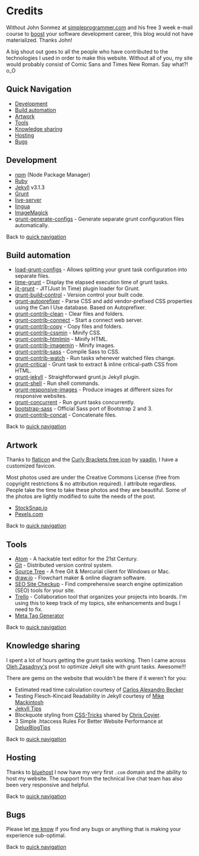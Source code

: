 # Credits

Without John Sonmez at [simpleprogrammer.com](http://simpleprogrammer.com/)
and his free 3 week e-mail course to [boost](http://devcareerboost.com/blog-course/)
your software development career, this blog would not have materialized. Thanks John!

A big shout out goes to all the people who have contributed to the
technologies I used in order to make this website.
Without all of you, my site would probably consist of Comic Sans and
Times New Roman. Say what?! o_O

## Quick Navigation

* [Development](#development)
* [Build automation](#build-automation)
* [Artwork](#artwork)
* [Tools](#tools)
* [Knowledge sharing](#knowledge-sharing)
* [Hosting](#hosting)
* [Bugs](#bugs)

## Development

* [npm](https://www.npmjs.com/) (Node Package Manager)
* [Ruby](https://www.ruby-lang.org/)
* [Jekyll](https://jekyllrb.com/) v3.1.3
* [Grunt](http://gruntjs.com/getting-started)
* [live-server](https://github.com/tapio/live-server)
* [lingua](https://github.com/dbalatero/lingua)
* [ImageMagick](http://www.imagemagick.org/script/binary-releases.php)
* [grunt-generate-configs](https://github.com/creynders/grunt-generate-configs) - Generate separate grunt configuration files automatically.

Back to [quick navigation](#quick-navigation)

## Build automation

* [load-grunt-configs](https://github.com/creynders/load-grunt-configs) - Allows splitting your grunt task configuration into separate files.
* [time-grunt](https://github.com/sindresorhus/time-grunt) - Display the elapsed execution time of grunt tasks.
* [jit-grunt](https://github.com/shootaroo/jit-grunt) - JIT(Just In Time) plugin loader for Grunt.
* [grunt-build-control](https://github.com/robwierzbowski/grunt-build-control) - Version control your built code.
* [grunt-autoprefixer](https://github.com/nDmitry/grunt-autoprefixer) - Parse CSS and add vendor-prefixed CSS properties using the Can I Use database. Based on Autoprefixer.
* [grunt-contrib-clean](https://github.com/gruntjs/grunt-contrib-clean) - Clear files and folders.
* [grunt-contrib-connect](https://github.com/gruntjs/grunt-contrib-connect) - Start a connect web server.
* [grunt-contrib-copy](https://github.com/gruntjs/grunt-contrib-copy) - Copy files and folders.
* [grunt-contrib-cssmin](https://github.com/gruntjs/grunt-contrib-cssmin) - Minify CSS.
* [grunt-contrib-htmlmin](https://github.com/gruntjs/grunt-contrib-htmlmin) - Minify HTML.
* [grunt-contrib-imagemin](https://github.com/gruntjs/grunt-contrib-imagemin) - Minify images.
* [grunt-contrib-sass](https://github.com/gruntjs/grunt-contrib-sass) - Compile Sass to CSS.
* [grunt-contrib-watch](https://github.com/gruntjs/grunt-contrib-watch) - Run tasks whenever watched files change.
* [grunt-critical](https://github.com/bezoerb/grunt-critical) - Grunt task to extract & inline critical-path CSS from HTML.
* [grunt-jekyll](https://github.com/dannygarcia/grunt-jekyll) - Straightforward grunt.js Jekyll plugin.
* [grunt-shell](https://github.com/sindresorhus/grunt-shell) - Run shell commands.
* [grunt-responsive-images](https://github.com/andismith/grunt-responsive-images/) - Produce images at different sizes for responsive websites.
* [grunt-concurrent](https://github.com/sindresorhus/grunt-concurrent) - Run grunt tasks concurrently.
* [bootstrap-sass](https://github.com/twbs/bootstrap-sass) - Official Sass port of Bootstrap 2 and 3.
* [grunt-contrib-concat](https://github.com/gruntjs/grunt-contrib-concat) - Concatenate files.

Back to [quick navigation](#quick-navigation)

## Artwork

Thanks to [flaticon](http://www.flaticon.com) and the
[Curly Brackets free icon](http://www.flaticon.com/free-icon/curly-brackets_106842)
by [vaadin](http://www.flaticon.com/authors/vaadin), I have a customized favicon.

Most photos used are under the Creative Commons License (free from copyright
restrictions & no attribution required). I attribute regardless. People take
the time to take these photos and they are beautiful.
Some of the photos are lightly modified to suite the needs of the post.

* [StockSnap.io](https://stocksnap.io/)
* [Pexels.com](https://www.pexels.com)

Back to [quick navigation](#quick-navigation)

## Tools

* [Atom](https://atom.io/) - A hackable text editor for the 21st Century.
* [Git](https://git-scm.com/) - Distributed version control system.
* [Source Tree](https://www.sourcetreeapp.com/) - A free Git & Mercurial client
for Windows or Mac.
* [draw.io](https://www.draw.io/) - Flowchart maker & online diagram software.
* [SEO Site Checkup](http://seositecheckup.com/) - Find comprehensive search
engine optimization (SEO) tools for your site.
* [Trello](https://trello.com) - Collaboration tool that organizes your
projects into boards. I'm using this to keep track of my topics, site enhancements
and bugs I need to fix.
* [Meta Tag Generator](http://secretsaucehq.com/mega-tags/)

Back to [quick navigation](#quick-navigation)

## Knowledge sharing

I spent a lot of hours getting the grunt tasks working. Then I came across
[Oleh Zasadnyy's](http://o.zasadnyy.com/blog/optimized-jekyll-site-with-grunt/)
post to optimize Jekyll site with grunt tasks. Awesome!!!

There are gems on the website that wouldn't be there if it weren't for you:

* Estimated read time calculation courtesy of [Carlos Alexandro Becker](http://carlosbecker.com/posts/jekyll-reading-time-without-plugins)
* Testing Flesch-Kincaid Readability in Jekyll courtesy of [Mike Mackintosh](https://www.mikemackintosh.com/flesch-readability-in-jekyll/)
* [Jekyll Tips](http://jekyll.tips/)
* Blockquote styling from [CSS-Tricks](https://css-tricks.com/snippets/css/simple-and-nice-blockquote-styling/)
shared by [Chris Coyier](https://css-tricks.com/author/chriscoyier/).
* 3 Simple .htaccess Rules For Better Website Performance at [DeluxBlogTips](http://www.deluxeblogtips.com/2010/06/htaccess-rules-website-performace.html)

Back to [quick navigation](#quick-navigation)

## Hosting

Thanks to [bluehost](http://bluehost.com) I now have my very first `.com` domain and
the ability to host my website. The support from the technical live chat team
has also been very responsive and helpful.

Back to [quick navigation](#quick-navigation)

## Bugs

Please let [me know](mailto:{{site.email}}) if you find any bugs or anything that is making your experience
sub-optimal.

Back to [quick navigation](#quick-navigation)
